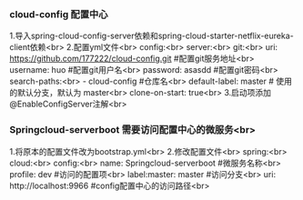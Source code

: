 ### cloud-config 配置中心
1.导入spring-cloud-config-server依赖和spring-cloud-starter-netflix-eureka-client依赖\<br>
2.配置yml文件\<br>
config:\<br>
      server:\<br>
        git:\<br>
          uri: https://github.com/177222/cloud-config.git  #配置git服务地址\<br>
          username: huo #配置git用户名\<br>
          password: asasdd #配置git密码\<br>
          search-paths:\<br>
            - cloud-config  #仓库名\<br>
          default-label: master # 使用的默认分支，默认为 master\<br>
          clone-on-start: true\<br>
3.启动项添加@EnableConfigServer注解\<br>
### Springcloud-serverboot 需要访问配置中心的微服务\<br>
1.将原本的配置文件改为bootstrap.yml\<br>
2.修改配置文件\<br>
spring:\<br>
  cloud:\<br>
    config:\<br>
      name: Springcloud-serverboot #微服务名称\<br>
      profile: dev #访问的配置项\<br>
      label:master: master #访问分支\<br>
      uri: http://localhost:9966 #config配置中心的访问路径\<br>
